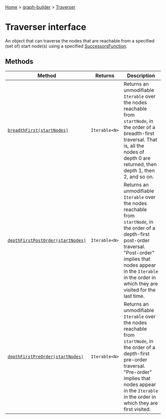 [Home](./index) &gt; [graph-builder](./graph-builder.md) &gt; [Traverser](./graph-builder.traverser.md)

# Traverser interface

An object that can traverse the nodes that are reachable from a specified (set of) start node(s) using a specified [SuccessorsFunction](./graph-builder.successorsfunction.md)<!-- -->.

## Methods

|  Method | Returns | Description |
|  --- | --- | --- |
|  [`breadthFirst(startNodes)`](./graph-builder.traverser.breadthfirst.md) | `Iterable<N>` | Returns an unmodifiable `Iterable` over the nodes reachable from `startNode`<!-- -->, in the order of a breadth-first traversal. That is, all the nodes of depth 0 are returned, then depth 1, then 2, and so on. |
|  [`depthFirstPostOrder(startNodes)`](./graph-builder.traverser.depthfirstpostorder.md) | `Iterable<N>` | Returns an unmodifiable `Iterable` over the nodes reachable from `startNode`<!-- -->, in the order of a depth-first post-order traversal. "Post-order" implies that nodes appear in the `Iterable` in the order in which they are visited for the last time. |
|  [`depthFirstPreOrder(startNodes)`](./graph-builder.traverser.depthfirstpreorder.md) | `Iterable<N>` | Returns an unmodifiable `Iterable` over the nodes reachable from `startNode`<!-- -->, in the order of a depth-first pre-order traversal. "Pre-order" implies that nodes appear in the `Iterable` in the order in which they are first visited. |


